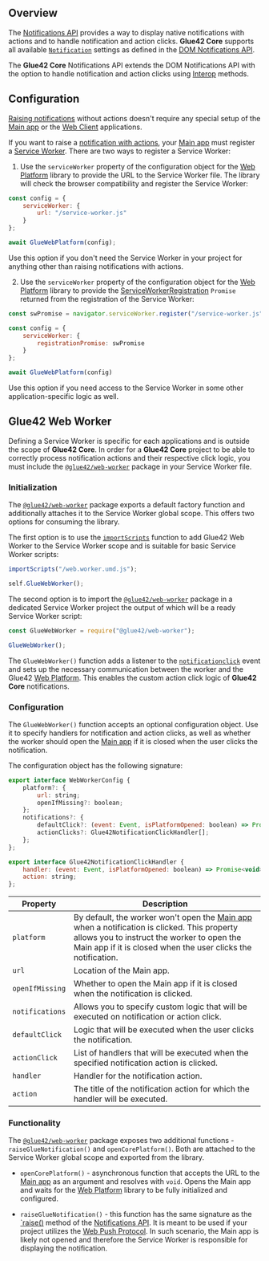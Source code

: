 ## Overview

The [Notifications API](../../../reference/core/latest/notifications/index.html) provides a way to display native notifications with actions and to handle notification and action clicks. **Glue42 Core** supports all available [`Notification`](https://developer.mozilla.org/en-US/docs/Web/API/Notification) settings as defined in the [DOM Notifications API](https://developer.mozilla.org/en-US/docs/Web/API/Notifications_API).

The **Glue42 Core** Notifications API extends the DOM Notifications API with the option to handle notification and action clicks using [Interop](../../data-sharing-between-apps/interop/index.html#overview) methods.

## Configuration

[Raising notifications](../notifications-api/index.html#raising_notifications) without actions doesn't require any special setup of the [Main app](../../../developers/core-concepts/web-platform/overview/index.html) or the [Web Client](../../../developers/core-concepts/web-client/overview/index.html) applications.

If you want to raise a [notification with actions](../notifications-api/index.html#notification_actions), your [Main app](../../../developers/core-concepts/web-platform/overview/index.html) must register a [Service Worker](https://developer.mozilla.org/en-US/docs/Web/API/Service_Worker_API). There are two ways to register a Service Worker:

1. Use the `serviceWorker` property of the configuration object for the [Web Platform](https://www.npmjs.com/package/@glue42/web-platform) library to provide the URL to the Service Worker file. The library will check the browser compatibility and register the Service Worker:

```javascript
const config = {
    serviceWorker: {
        url: "/service-worker.js"
    }
};

await GlueWebPlatform(config);
```

Use this option if you don't need the Service Worker in your project for anything other than raising notifications with actions.

2. Use the `serviceWorker` property of the configuration object for the [Web Platform](https://www.npmjs.com/package/@glue42/web-platform) library to provide the [ServiceWorkerRegistration](https://developer.mozilla.org/en-US/docs/Web/API/ServiceWorkerRegistration) `Promise` returned from the registration of the Service Worker:

```javascript
const swPromise = navigator.serviceWorker.register("/service-worker.js");

const config = {
    serviceWorker: {
        registrationPromise: swPromise
    }
};

await GlueWebPlatform(config)
```

Use this option if you need access to the Service Worker in some other application-specific logic as well. 

## Glue42 Web Worker

Defining a Service Worker is specific for each applications and is outside the scope of **Glue42 Core**. In order for a **Glue42 Core** project to be able to correctly process notification actions and their respective click logic, you must include the [`@glue42/web-worker`](https://www.npmjs.com/package/@glue42/web-worker) package in your Service Worker file.

### Initialization

The [`@glue42/web-worker`](https://www.npmjs.com/package/@glue42/web-worker) package exports a default factory function and additionally attaches it to the Service Worker global scope. This offers two options for consuming the library.

The first option is to use the [`importScripts`](https://developer.mozilla.org/en-US/docs/Web/API/WorkerGlobalScope/importScripts) function to add Glue42 Web Worker to the Service Worker scope and is suitable for basic Service Worker scripts:

```javascript
importScripts("/web.worker.umd.js");

self.GlueWebWorker();
```

The second option is to import the [`@glue42/web-worker`](https://www.npmjs.com/package/@glue42/web-worker) package in a dedicated Service Worker project the output of which will be a ready Service Worker script:

```javascript
const GlueWebWorker = require("@glue42/web-worker");

GlueWebWorker();
```

The `GlueWebWorker()` function adds a listener to the [`notificationclick`](https://developer.mozilla.org/en-US/docs/Web/API/ServiceWorkerGlobalScope/notificationclick_event) event and sets up the necessary communication between the worker and the Glue42 [Web Platform](https://www.npmjs.com/package/@glue42/web-platform). This enables the custom action click logic of **Glue42 Core** notifications.

### Configuration

The `GlueWebWorker()` function accepts an optional configuration object. Use it to specify handlers for notification and action clicks, as well as whether the worker should open the [Main app](../../../developers/core-concepts/web-platform/overview/index.html) if it is closed when the user clicks the notification.

The configuration object has the following signature:

```javascript
export interface WebWorkerConfig {
    platform?: {
        url: string;
        openIfMissing?: boolean;
    };
    notifications?: {
        defaultClick?: (event: Event, isPlatformOpened: boolean) => Promise<void>;
        actionClicks?: Glue42NotificationClickHandler[];
    };
};

export interface Glue42NotificationClickHandler {
    handler: (event: Event, isPlatformOpened: boolean) => Promise<void>;
    action: string;
};
```

| Property | Description |
|----------|-------------|
| `platform` | By default, the worker won't open the [Main app](../../../developers/core-concepts/web-platform/overview/index.html) when a notification is clicked. This property allows you to instruct the worker to open the Main app if it is closed when the user clicks the notification. |
| `url` | Location of the Main app. |
| `openIfMissing` | Whether to open the Main app if it is closed when the notification is clicked. |
| `notifications` | Allows you to specify custom logic that will be executed on notification or action click. |
| `defaultClick` | Logic that will be executed when the user clicks the notification. |
| `actionClick` | List of handlers that will be executed when the specified notification action is clicked. |
| `handler` | Handler for the notification action. |
| `action` | The title of the notification action for which the handler will be executed. |

### Functionality

The [`@glue42/web-worker`](https://www.npmjs.com/package/@glue42/web-worker) package exposes two additional functions - `raiseGlueNotification()` and `openCorePlatform()`. Both are attached to the Service Worker global scope and exported from the library.

- `openCorePlatform()` - asynchronous function that accepts the URL to the [Main app](../../../developers/core-concepts/web-platform/overview/index.html) as an argument and resolves with `void`. Opens the Main app and waits for the [Web Platform](https://www.npmjs.com/package/@glue42/web-platform) library to be fully initialized and configured.

- `raiseGlueNotification()` - this function has the same signature as the [`raise()](../../../reference/core/latest/notifications/index.html#!API-raise) method of the [Notifications API](../notifications-api/index.html). It is meant to be used if your project utilizes the [Web Push Protocol](https://www.w3.org/TR/push-api/). In such scenario, the Main app is likely not opened and therefore the Service Worker is responsible for displaying the notification.